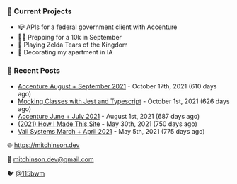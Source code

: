 ### 📌 Current Projects
- 📪 APIs for a federal government client with Accenture
- 🏃🏼 Prepping for a 10k in September
- 👾 Playing Zelda Tears of the Kingdom
- 🏡 Decorating my apartment in IA

### 📝 Recent Posts

- [Accenture August + September 2021](https://blog.mitchinson.dev/pillar/aug-sep-21) - October 17th, 2021 (610 days ago)
- [Mocking Classes with Jest and Typescript](https://blog.mitchinson.dev/jest-typescript-mocks) - October 1st, 2021 (626 days ago)
- [Accenture June + July 2021](https://blog.mitchinson.dev/pillar/june-july-21) - August 1st, 2021 (687 days ago)
- [(2021) How I Made This Site](https://blog.mitchinson.dev/About-This-Site) - May 30th, 2021 (750 days ago)
- [Vail Systems March + April 2021](https://blog.mitchinson.dev/vail-march-april-2021) - May 5th, 2021 (775 days ago)

🌐 https://mitchinson.dev

💌 mitchinson.dev@gmail.com

🐦 [@115bwm](https://twitter.com/115bwm)